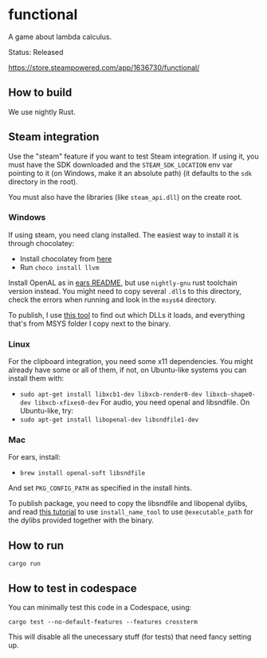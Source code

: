 # functional
A game about lambda calculus.

Status: Released

https://store.steampowered.com/app/1636730/functional/

## How to build

We use nightly Rust.

## Steam integration

Use the "steam" feature if you want to test Steam integration. If using it, you must have the SDK downloaded and the `STEAM_SDK_LOCATION` env var pointing to it (on Windows, make it an absolute path) (it defaults to the `sdk` directory in the root).

You must also have the libraries (like `steam_api.dll`) on the create root.

### Windows

If using steam, you need clang installed. The easiest way to install it is through chocolatey:
- Install chocolatey from [here](https://chocolatey.org/install#individual)
- Run `choco install llvm`

Install OpenAL as in [ears README](https://github.com/nickbrowne/ears#before-you-start), but use `nightly-gnu` rust toolchain version instead. You might need to copy several `.dll`s to this directory, check the errors when running and look in the `msys64` directory.

To publish, I use [this tool](https://learn.microsoft.com/en-gb/sysinternals/downloads/process-explorer) to find out which DLLs it loads, and everything that's from MSYS folder I copy next to the binary.

### Linux

For the clipboard integration, you need some x11 dependencies. You might already have some or all of them, if not, on Ubuntu-like systems you can install them with:
- `sudo apt-get install libxcb1-dev libxcb-render0-dev libxcb-shape0-dev libxcb-xfixes0-dev`
For audio, you need openal and libsndfile. On Ubuntu-like, try:
- `sudo apt-get install libopenal-dev libsndfile1-dev`

### Mac

For ears, install:
- `brew install openal-soft libsndfile`

And set `PKG_CONFIG_PATH` as specified in the install hints.

To publish package, you need to copy the libsndfile and libopenal dylibs, and read [this tutorial](https://medium.com/@donblas/fun-with-rpath-otool-and-install-name-tool-e3e41ae86172) to use `install_name_tool` to use `@executable_path` for the dylibs provided together with the binary.

## How to run
```
cargo run
```

## How to test in codespace
You can minimally test this code in a Codespace, using:
```
cargo test --no-default-features --features crossterm
```
This will disable all the unecessary stuff (for tests) that need fancy setting up.
